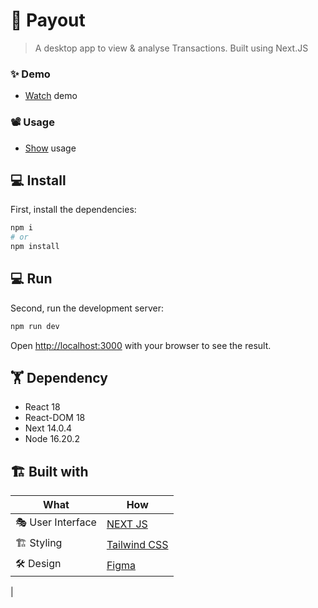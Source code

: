# 🚀 Payout

> A desktop app to view & analyse Transactions. Built using Next.JS

### ✨ Demo

- [Watch](https://www.youtube.com/watch?v=XtM-sRLxLLc&ab_channel=theapache64) demo

### 📽️ Usage

- [Show](docs/USAGE.md) usage

## 💻 Install

First, install the dependencies:

```bash
npm i
# or
npm install
```
## 💻 Run

Second, run the development server:

```bash
npm run dev
```
Open [http://localhost:3000](http://localhost:3000) with your browser to see the result.

## 🏋 Dependency

- React 18
- React-DOM 18
- Next 14.0.4
- Node 16.20.2

## 🏗️️ Built with

| What            | How                        |
|----------------	|------------------------------	|
| 🎭 User Interface    | [NEXT JS](https://nextjs.org/)                |
| 🏗 Styling    | [Tailwind CSS](https://tailwindcss.com/)   |
| 🛠️ Design               | [Figma](https://www.figma.com/file/1QTpfgcJLng3SEHv3V7Nr4/Payouts-V2---2023?type=design&node-id=0-1&mode=design&t=65r8IzHZYNn5pWup-0)                        |
|

